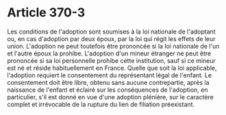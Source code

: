 # Article 370-3

Les conditions de l'adoption sont soumises à la loi nationale de l'adoptant ou, en cas d'adoption par deux époux, par la loi qui régit les effets de leur union. L'adoption ne peut toutefois être prononcée si la loi nationale de l'un et l'autre époux la prohibe.   L'adoption d'un mineur étranger ne peut être prononcée si sa loi personnelle prohibe cette institution, sauf si ce mineur est né et réside habituellement en France.   Quelle que soit la loi applicable, l'adoption requiert le consentement du représentant légal de l'enfant. Le consentement doit être libre, obtenu sans aucune contrepartie, après la naissance de l'enfant et éclairé sur les conséquences de l'adoption, en particulier, s'il est donné en vue d'une adoption plénière, sur le caractère complet et irrévocable de la rupture du lien de filiation préexistant.